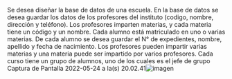 Se desea diseñar la base de datos de una escuela. 
En la base de datos se desea guardar los datos de los  profesores del instituto (codigo, nombre, dirección y teléfono). 
Los profesores imparten materias, y cada materia tiene un código y un nombre. 
Cada alumno está matriculado en uno o varias materias. 
De cada alumno se desea guardar el N° de expedientes, nombre, apellido y fecha de nacimiento. 
Los profesores pueden impartir varias materias y una materia puede ser impartido por varios profesores.
Cada curso tiene un grupo de alumnos, uno de los cuales es el jefe de grupo
Captura de Pantalla 2022-05-24 a la(s) 20.02.41![imagen](https://user-images.githubusercontent.com/103079658/170156509-c50db7c6-55ec-4cb7-b73f-224cce9cff37.png)
